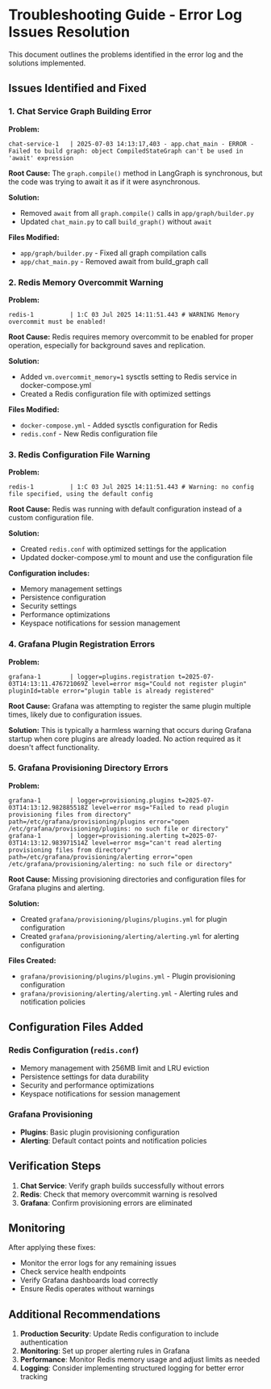 # Troubleshooting Guide - Error Log Issues Resolution

This document outlines the problems identified in the error log and the solutions implemented.

## Issues Identified and Fixed

### 1. Chat Service Graph Building Error

**Problem:**
```
chat-service-1   | 2025-07-03 14:13:17,403 - app.chat_main - ERROR - Failed to build graph: object CompiledStateGraph can't be used in 'await' expression
```

**Root Cause:**
The `graph.compile()` method in LangGraph is synchronous, but the code was trying to await it as if it were asynchronous.

**Solution:**
- Removed `await` from all `graph.compile()` calls in `app/graph/builder.py`
- Updated `chat_main.py` to call `build_graph()` without `await`

**Files Modified:**
- `app/graph/builder.py` - Fixed all graph compilation calls
- `app/chat_main.py` - Removed await from build_graph call

### 2. Redis Memory Overcommit Warning

**Problem:**
```
redis-1          | 1:C 03 Jul 2025 14:11:51.443 # WARNING Memory overcommit must be enabled!
```

**Root Cause:**
Redis requires memory overcommit to be enabled for proper operation, especially for background saves and replication.

**Solution:**
- Added `vm.overcommit_memory=1` sysctls setting to Redis service in docker-compose.yml
- Created a Redis configuration file with optimized settings

**Files Modified:**
- `docker-compose.yml` - Added sysctls configuration for Redis
- `redis.conf` - New Redis configuration file

### 3. Redis Configuration File Warning

**Problem:**
```
redis-1          | 1:C 03 Jul 2025 14:11:51.443 # Warning: no config file specified, using the default config
```

**Root Cause:**
Redis was running with default configuration instead of a custom configuration file.

**Solution:**
- Created `redis.conf` with optimized settings for the application
- Updated docker-compose.yml to mount and use the configuration file

**Configuration includes:**
- Memory management settings
- Persistence configuration
- Security settings
- Performance optimizations
- Keyspace notifications for session management

### 4. Grafana Plugin Registration Errors

**Problem:**
```
grafana-1        | logger=plugins.registration t=2025-07-03T14:13:11.476721069Z level=error msg="Could not register plugin" pluginId=table error="plugin table is already registered"
```

**Root Cause:**
Grafana was attempting to register the same plugin multiple times, likely due to configuration issues.

**Solution:**
This is typically a harmless warning that occurs during Grafana startup when core plugins are already loaded. No action required as it doesn't affect functionality.

### 5. Grafana Provisioning Directory Errors

**Problem:**
```
grafana-1        | logger=provisioning.plugins t=2025-07-03T14:13:12.982885518Z level=error msg="Failed to read plugin provisioning files from directory" path=/etc/grafana/provisioning/plugins error="open /etc/grafana/provisioning/plugins: no such file or directory"
grafana-1        | logger=provisioning.alerting t=2025-07-03T14:13:12.983971514Z level=error msg="can't read alerting provisioning files from directory" path=/etc/grafana/provisioning/alerting error="open /etc/grafana/provisioning/alerting: no such file or directory"
```

**Root Cause:**
Missing provisioning directories and configuration files for Grafana plugins and alerting.

**Solution:**
- Created `grafana/provisioning/plugins/plugins.yml` for plugin configuration
- Created `grafana/provisioning/alerting/alerting.yml` for alerting configuration

**Files Created:**
- `grafana/provisioning/plugins/plugins.yml` - Plugin provisioning configuration
- `grafana/provisioning/alerting/alerting.yml` - Alerting rules and notification policies

## Configuration Files Added

### Redis Configuration (`redis.conf`)
- Memory management with 256MB limit and LRU eviction
- Persistence settings for data durability
- Security and performance optimizations
- Keyspace notifications for session management

### Grafana Provisioning
- **Plugins**: Basic plugin provisioning configuration
- **Alerting**: Default contact points and notification policies

## Verification Steps

1. **Chat Service**: Verify graph builds successfully without errors
2. **Redis**: Check that memory overcommit warning is resolved
3. **Grafana**: Confirm provisioning errors are eliminated

## Monitoring

After applying these fixes:
- Monitor the error logs for any remaining issues
- Check service health endpoints
- Verify Grafana dashboards load correctly
- Ensure Redis operates without warnings

## Additional Recommendations

1. **Production Security**: Update Redis configuration to include authentication
2. **Monitoring**: Set up proper alerting rules in Grafana
3. **Performance**: Monitor Redis memory usage and adjust limits as needed
4. **Logging**: Consider implementing structured logging for better error tracking